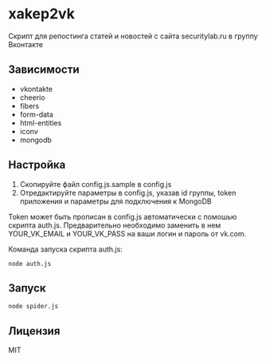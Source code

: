 xakep2vk
========
Скрипт для репостинга статей и новостей с сайта securitylab.ru в группу Вконтакте

Зависимости
-----------
* vkontakte
* cheerio
* fibers
* form-data
* html-entities
* iconv
* mongodb

Настройка
---------
1. Скопируйте файл config.js.sample в config.js
2. Отредактируйте параметры в config.js, указав id группы, token приложения и параметры для подключения к MongoDB

Token может быть прописан в config.js автоматически с помошью скрипта auth.js. Предварительно необходимо заменить
в нем YOUR_VK_EMAIL и YOUR_VK_PASS на ваши логин и пароль от vk.com.

Команда запуска скрипта auth.js:
```
node auth.js
```

Запуск
------
```
node spider.js
```

Лицензия
--------
MIT
